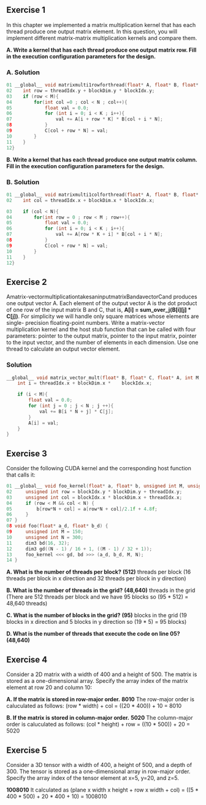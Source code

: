 ## Exercise 1
In this chapter we implemented a matrix multiplication kernel that has each thread produce one output matrix element. In this question, you will implement different matrix-matrix multiplication kernels and compare them.

**A. Write a kernel that has each thread produce one output matrix row. Fill in the execution configuration parameters for the design.**
### A. Solution
```cpp
01 __global__ void matrixmulti1rowforthread(float* A, float* B, float* C, int M, int K, int N){
02    int row = threadIdx.y + blockDim.y * blockIdx.y;
03    if (row < M){
04        for(int col =0 ; col < N ; col++){
05            float val = 0.0;
06            for (int i = 0; i < K ; i++){
07                val += A[i + row * K] * B[col + i * N];
08            }
09            C[col + row * N] = val;
10        }
11    }
12}
```

**B. Write a kernel that has each thread produce one output matrix column. Fill in the execution configuration parameters for the design.**
### B. Solution
```cpp
01 __global__ void matrixmulti1colforthread(float* A, float* B, float* C, int M, int K, int N){
02    int col = threadIdx.x + blockDim.x * blockIdx.x;

03    if (col < N){
04        for(int row = 0 ; row < M ; row++){
05            float val = 0.0;
06            for (int i = 0; i < K ; i++){
07                val += A[row * K + i] * B[col + i * N];
08            }
09            C[col + row * N] = val;
10        }
11    }
12}
```

## Exercise 2
Amatrix-vectormultiplicationtakesaninputmatrixBandavectorCand produces one output vector A. Each element of the output vector A is the dot
product of one row of the input matrix B and C, that is, **A[i] = sum_over_j(B[i][j] * C[j])**.
For simplicity we will handle only square matrices whose elements are single- precision floating-point numbers. Write a matrix-vector multiplication kernel and the host stub function that can be called with four parameters: pointer to the output matrix, pointer to the input matrix, pointer to the input vector, and the number of elements in each dimension. Use one thread to calculate an output vector element.

### Solution
```cpp
__global__ void matrix_vector_mult(float* B, float* C, float* A, int M, int N){
    int i = threadIdx.x + blockDim.x *    blockIdx.x;

    if (i < M){
        float val = 0.0;
        for (int j = 0 ; j < N ; j ++){
            val += B[i * N + j] * C[j];
        }
        A[i] = val;
    }
}
```

## Exercise 3
Consider the following CUDA kernel and the corresponding host function that calls it:
```cpp
01 __global__ void foo_kernel(float* a, float* b, unsigned int M, unsigned int N) {
02     unsigned int row = blockIdx.y * blockDim.y + threadIdx.y;
03     unsigned int col = blockIdx.x * blockDim.x + threadIdx.x;
04     if (row < M && col < N) {
05         b[row*N + col] = a[row*N + col]/2.1f + 4.8f;
06     }
07 }
08 void foo(float* a_d, float* b_d) {
09     unsigned int M = 150;
10     unsigned int N = 300;
11     dim3 bd(16, 32);
12     dim3 gd((N - 1) / 16 + 1, ((M - 1) / 32 + 1));
13     foo_kernel <<< gd, bd >>> (a_d, b_d, M, N);
14 }
```

**A. What is the number of threads per block?**
**(512)** threads per block (16 threads per block in x direction and 32 threads per block in y direction)

**B. What is the number of threads in the grid?**
**(48,640)** threads in the grid (There are 512 threads per block and we have 95 blocks so (95 * 512) = 48,640 threads)

**C. What is the number of blocks in the grid?**
**(95)** blocks in the grid (19 blocks in x direction and 5 blocks in y direction so (19 * 5) = 95 blocks)

**D. What is the number of threads that execute the code on line 05?**
**(48,640)**

## Exercise 4

Consider a 2D matrix with a width of 400 and a height of 500. The matrix is stored as a one-dimensional array. Specify the array index of the matrix element at row 20 and column 10:

**A. If the matrix is stored in row-major order.**
**8010** The row-major order is caluculated as follows: (row * width) + col = ((20 * 400)) + 10 = 8010

**B. If the matrix is stored in column-major order.**
**5020** The column-major order is caluculated as follows: (col * height) + row = ((10 * 500)) + 20 = 5020


## Exercise 5
Consider a 3D tensor with a width of 400, a height of 500, and a depth of 300. The tensor is stored as a one-dimensional array in row-major order. Specify the array index of the tensor element at x=5, y=20, and z=5.

**1008010** It calculated as (plane x width x height + row x width + col) =  ((5 * 400 * 500) + 20 * 400 + 10) = 1008010

